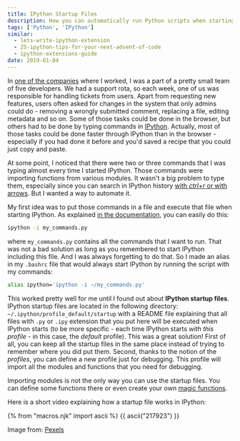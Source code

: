 ```yaml
---
title: IPython Startup Files
description: How you can automatically run Python scripts when starting IPython and why this can be useful?
tags: ['Python', 'IPython']
similar:
  - lets-write-ipython-extension
  - 25-ipython-tips-for-your-next-advent-of-code
  - ipython-extensions-guide
date: 2019-01-04
---
```


In [one of the companies](https://home.cern) where I worked, I was a part of a pretty small team of five developers. We had a support rota, so each week, one of us was responsible for handling tickets from users. Apart from requesting new features, users often asked for changes in the system that only admins could do - removing a wrongly submitted comment, replacing a file, editing metadata and so on. Some of those tasks could be done in the browser, but others had to be done by typing commands in [IPython](https://ipython.org). Actually, most of those tasks could be done faster through lPython than in the browser - especially if you had done it before and you'd saved a recipe that you could just copy and paste.

At some point, I noticed that there were two or three commands that I was typing almost every time I started IPython. Those commands were importing functions from various modules. It wasn't a big problem to type them, especially since you can search in IPython history [with *ctrl+r* or with arrows](https://ipython.readthedocs.io/en/stable/interactive/reference.html?#search-command-history). But I wanted a way to automate it.

My first idea was to put those commands in a file and execute that file when starting IPython. As explained [in the documentation](https://ipython.readthedocs.io/en/stable/interactive/reference.html#command-line-usage), you can easily do this:

```bash
ipython -i my_commands.py
```

where `my_commands.py` contains all the commands that I want to run. That was not a bad solution as long as you remembered to start IPython including this file. And I was always forgetting to do that. So I made an alias in my `.bashrc` file that would always start IPython by running the script with my commands:

```bash
alias ipython='ipython -i ~/my_commands.py'
```

This worked pretty well for me until I found out about **IPython startup files**. IPython startup files are located in the following directory: `~/.ipython/profile_default/startup` with a README file explaining that all files with `.py` or `.ipy` extension that you put here will be executed when IPython starts (to be more specific - each time IPython starts *with this profile* - in this case, the *default* profile). This was a great solution! First of all, you can keep all the startup files in the same place instead of trying to remember where you did put them. Second, thanks to the notion of the *profiles*, you can define a new profile just for debugging. This profile will import all the modules and functions that you need for debugging.

Importing modules is not the only way you can use the startup files. You can define some functions there or even create your own [magic functions](https://ipython.readthedocs.io/en/stable/interactive/magics.html).

Here is a short video explaining how a startup file works in IPython:

{% from "macros.njk" import ascii %}
{{ ascii("217923") }}

Image from: [Pexels](https://www.pexels.com/photo/young-game-match-kids-2923/)
